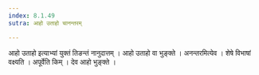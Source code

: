 ```yaml
---
index: 8.1.49
sutra: आहो उताहो चानन्तरम्

---
```

 आहो उताहो इत्याभ्यां युक्तं तिङन्तं नानुदात्तम् । आहो उताहो वा भुङ्क्ते । अनन्तरमित्येव । शेषे विभाषां वक्ष्यति । अपूर्वेति किम् । देव आहो भुङ्क्ते ।